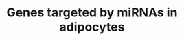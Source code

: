 ---
annotations:
- id: CL:0000136
  parent: native cell
  type: Cell Type Ontology
  value: fat cell
authors:
- Samuel Sklar
- MaintBot
- Khanspers
- Egonw
- AMTan
communities:
- exrna
description: This catalog pathway was created using the database from "http://diana.cslab.ece.ntua.gr/tarbase/"
  with exclusions based on evidence type. This pathway only includes miR targeted
  genes expressed in adipocyte cells. This pathway is meant for data mapping.  Proteins
  on this pathway have targeted assays available via the [https://assays.cancer.gov/available_assays?wp_id=WP1992
  CPTAC Assay Portal].
last-edited: 2019-08-15
ndex: 8b9394f4-8b63-11eb-9e72-0ac135e8bacf
organisms:
- Homo sapiens
redirect_from:
- /index.php/Pathway:WP1992
- /instance/WP1992
- /instance/WP1992_r105839
revision: r105839
schema-jsonld:
- '@context': https://schema.org/
  '@id': https://wikipathways.github.io/pathways/WP1992.html
  '@type': Dataset
  creator:
    '@type': Organization
    name: WikiPathways
  description: This catalog pathway was created using the database from "http://diana.cslab.ece.ntua.gr/tarbase/"
    with exclusions based on evidence type. This pathway only includes miR targeted
    genes expressed in adipocyte cells. This pathway is meant for data mapping.  Proteins
    on this pathway have targeted assays available via the [https://assays.cancer.gov/available_assays?wp_id=WP1992
    CPTAC Assay Portal].
  keywords:
  - ERG
  - GJA1
  - HCN2
  - HCN4
  - HDAC4
  - Hand2
  - IGF1
  - KCNE1
  - KCNJ2
  - KCNQ1
  - PTBP2
  - SRF
  - TMSB4X
  license: CC0
  name: Genes targeted by miRNAs in adipocytes
seo: CreativeWork
title: Genes targeted by miRNAs in adipocytes
wpid: WP1992
---